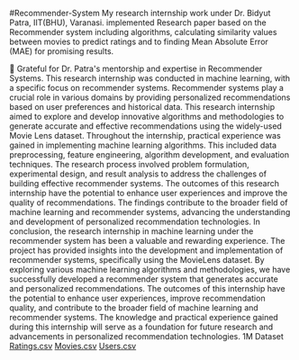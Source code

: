 #Recommender-System
My research internship work under Dr. Bidyut Patra, IIT(BHU), Varanasi.
implemented Research paper based on the Recommender system including algorithms, calculating similarity values between movies to predict ratings and to finding Mean Absolute Error (MAE) for promising results.

🙌 Grateful for Dr. Patra's mentorship and expertise in Recommender Systems.
This research internship was conducted in machine learning, with a specific focus on recommender systems. Recommender systems play a crucial role in various domains by providing personalized recommendations based on user preferences and historical data. This research internship aimed to explore and develop innovative algorithms and methodologies to generate accurate and effective recommendations using the widely-used Movie Lens dataset.
Throughout the internship, practical experience was gained in implementing machine learning algorithms. This included data preprocessing, feature engineering, algorithm development, and evaluation techniques. The research process involved problem formulation, experimental design, and result analysis to address the challenges of building effective recommender systems.
The outcomes of this research internship have the potential to enhance user experiences and improve the quality of recommendations. The findings contribute to the broader field of machine learning and recommender systems, advancing the understanding and development of personalized recommendation technologies.
In conclusion, the research internship in machine learning under the recommender system has been a valuable and rewarding experience. The project has provided insights into the development and implementation of recommender systems, specifically using the MovieLens dataset. By exploring various machine learning algorithms and methodologies, we have successfully developed a recommender system that generates accurate and personalized recommendations. The outcomes of this internship have the potential to enhance user experiences, improve recommendation quality, and contribute to the broader field of machine learning and recommender systems. The knowledge and practical experience gained during this internship will serve as a foundation for future research and advancements in personalized recommendation technologies.
1M Dataset 
[Ratings.csv](https://github.com/ANUPRIYA-TIWARI/Recommender-System/files/12300671/Ratings.csv)
[Movies.csv](https://github.com/ANUPRIYA-TIWARI/Recommender-System/files/12300676/Movies.csv)
[Users.csv](https://github.com/ANUPRIYA-TIWARI/Recommender-System/files/12300678/Users.csv)
